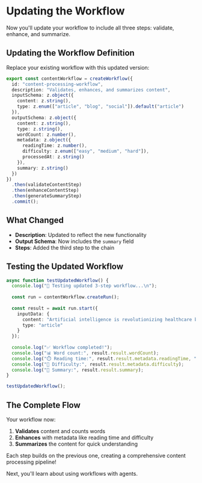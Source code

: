 # Updating the Workflow

Now you'll update your workflow to include all three steps: validate, enhance, and summarize.

## Updating the Workflow Definition

Replace your existing workflow with this updated version:

```typescript
export const contentWorkflow = createWorkflow({
  id: "content-processing-workflow",
  description: "Validates, enhances, and summarizes content",
  inputSchema: z.object({
    content: z.string(),
    type: z.enum(["article", "blog", "social"]).default("article")
  }),
  outputSchema: z.object({
    content: z.string(),
    type: z.string(),
    wordCount: z.number(),
    metadata: z.object({
      readingTime: z.number(),
      difficulty: z.enum(["easy", "medium", "hard"]),
      processedAt: z.string()
    }),
    summary: z.string()
  })
})
  .then(validateContentStep)
  .then(enhanceContentStep)
  .then(generateSummaryStep)
  .commit();
```

## What Changed

- **Description**: Updated to reflect the new functionality
- **Output Schema**: Now includes the `summary` field
- **Steps**: Added the third step to the chain

## Testing the Updated Workflow

```typescript
async function testUpdatedWorkflow() {
  console.log("🔄 Testing updated 3-step workflow...\n");
  
  const run = contentWorkflow.createRun();
  
  const result = await run.start({
    inputData: {
      content: "Artificial intelligence is revolutionizing healthcare by enabling faster diagnoses, personalized treatment plans, and more efficient drug discovery processes. These advances are helping doctors provide better care while reducing costs.",
      type: "article"
    }
  });
  
  console.log("✅ Workflow completed!");
  console.log("📊 Word count:", result.result.wordCount);
  console.log("⏱️ Reading time:", result.result.metadata.readingTime, "minutes");
  console.log("🎯 Difficulty:", result.result.metadata.difficulty);
  console.log("📝 Summary:", result.result.summary);
}

testUpdatedWorkflow();
```

## The Complete Flow

Your workflow now:
1. **Validates** content and counts words
2. **Enhances** with metadata like reading time and difficulty
3. **Summarizes** the content for quick understanding

Each step builds on the previous one, creating a comprehensive content processing pipeline!

Next, you'll learn about using workflows with agents.